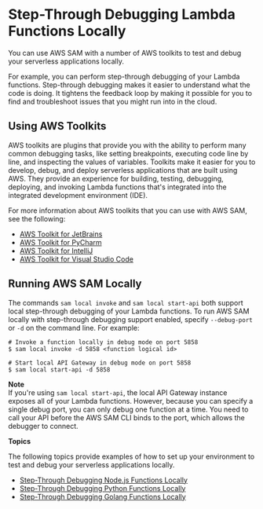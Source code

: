 # Step\-Through Debugging Lambda Functions Locally<a name="serverless-sam-cli-using-debugging"></a>

You can use AWS SAM with a number of AWS toolkits to test and debug your serverless applications locally\.

For example, you can perform step\-through debugging of your Lambda functions\. Step\-through debugging makes it easier to understand what the code is doing\. It tightens the feedback loop by making it possible for you to find and troubleshoot issues that you might run into in the cloud\.

## Using AWS Toolkits<a name="serverless-sam-cli-using-aws-toolkits"></a>

AWS toolkits are plugins that provide you with the ability to perform many common debugging tasks, like setting breakpoints, executing code line by line, and inspecting the values of variables\. Toolkits make it easier for you to develop, debug, and deploy serverless applications that are built using AWS\. They provide an experience for building, testing, debugging, deploying, and invoking Lambda functions that's integrated into the integrated development environment \(IDE\)\. 

For more information about AWS toolkits that you can use with AWS SAM, see the following:
+ [AWS Toolkit for JetBrains](https://docs.aws.amazon.com/toolkit-for-jetbrains/latest/userguide/)
+ [AWS Toolkit for PyCharm](https://aws.amazon.com/pycharm/)
+ [AWS Toolkit for IntelliJ](https://aws.amazon.com/intellij/)
+ [AWS Toolkit for Visual Studio Code](https://aws.amazon.com/visualstudiocode/)

## Running AWS SAM Locally<a name="serverless-sam-cli-running-locally"></a>

The commands `sam local invoke` and `sam local start-api` both support local step\-through debugging of your Lambda functions\. To run AWS SAM locally with step\-through debugging support enabled, specify `--debug-port` or `-d` on the command line\. For example:

```
# Invoke a function locally in debug mode on port 5858
$ sam local invoke -d 5858 <function logical id>

# Start local API Gateway in debug mode on port 5858
$ sam local start-api -d 5858
```

**Note**  
If you're using `sam local start-api`, the local API Gateway instance exposes all of your Lambda functions\. However, because you can specify a single debug port, you can only debug one function at a time\. You need to call your API before the AWS SAM CLI binds to the port, which allows the debugger to connect\.

**Topics**

The following topics provide examples of how to set up your environment to test and debug your serverless applications locally\.
+ [Step\-Through Debugging Node\.js Functions Locally](serverless-sam-cli-using-debugging-nodejs.md)
+ [Step\-Through Debugging Python Functions Locally](serverless-sam-cli-using-debugging-python.md)
+ [Step\-Through Debugging Golang Functions Locally](serverless-sam-cli-using-debugging-golang.md)